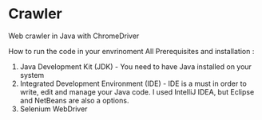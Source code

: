 # Crawler
Web crawler in Java with ChromeDriver

How to run the code in your envrinoment
All Prerequisites and installation :

1. Java Development Kit (JDK) - You need to have Java installed on your system
2. Integrated Development Environment (IDE) -  IDE is a must in order to write, edit and manage your Java code. 
I used IntelliJ IDEA, but Eclipse and NetBeans are also a options.
3. Selenium WebDriver
